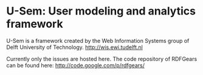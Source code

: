 U-Sem: User modeling and analytics framework
=====

U-Sem is a framework created by the Web Information Systems group of Delft University of Technology. http://wis.ewi.tudelft.nl

Currently only the issues are hosted here. The code repository of RDFGears can be found here: http://code.google.com/p/rdfgears/